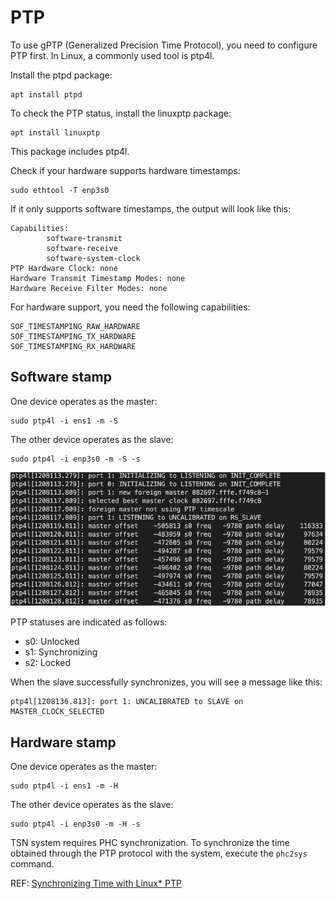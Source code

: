 # PTP
To use gPTP (Generalized Precision Time Protocol), you need to configure PTP first.
In Linux, a commonly used tool is ptp4l.

Install the ptpd package:
```
apt install ptpd
```

To check the PTP status, install the linuxptp package:
```
apt install linuxptp
```
This package includes ptp4l.

Check if your hardware supports hardware timestamps:
```
sudo ethtool -T enp3s0
```
If it only supports software timestamps, the output will look like this:
```
Capabilities:
        software-transmit
        software-receive
        software-system-clock
PTP Hardware Clock: none
Hardware Transmit Timestamp Modes: none
Hardware Receive Filter Modes: none
```

For hardware support, you need the following capabilities:
```
SOF_TIMESTAMPING_RAW_HARDWARE
SOF_TIMESTAMPING_TX_HARDWARE
SOF_TIMESTAMPING_RX_HARDWARE
```
## Software stamp
One device operates as the master:
```
sudo ptp4l -i ens1 -m -S
```

The other device operates as the slave:
```
sudo ptp4l -i enp3s0 -m -S -s
```
![ptp4l results](./images/1026ptp4l.png)

PTP statuses are indicated as follows:
- s0: Unlocked
- s1: Synchronizing
- s2: Locked

When the slave successfully synchronizes, you will see a message like this:
```
ptp4l[1208136.813]: port 1: UNCALIBRATED to SLAVE on MASTER_CLOCK_SELECTED
```

## Hardware stamp

One device operates as the master:
```
sudo ptp4l -i ens1 -m -H
```

The other device operates as the slave:
```
sudo ptp4l -i enp3s0 -m -H -s
```

TSN system requires PHC synchronization.
To synchronize the time obtained through the PTP protocol with the system, execute the `phc2sys` command.

REF: [Synchronizing Time with Linux* PTP](https://tsn.readthedocs.io/timesync.html)
